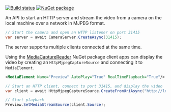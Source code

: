 [![Build status](https://ci.appveyor.com/api/projects/status/7ucks5y2hqo7mphg?svg=true)](https://ci.appveyor.com/project/mmaitre314/IpCamera)
[![NuGet package](http://mmaitre314.github.io/images/nuget.png)](https://www.nuget.org/packages/MMaitre.IpCamera/)

An API to start an HTTP server and stream the video from a camera on the local machine over a network in MJPEG format. 

```c#
// Start the camera and open an HTTP listener on port 31415
var server = await CameraServer.CreateAsync(31415);
```

The server supports multiple clients connected at the same time.

Using the [MediaCaptureReader](http://www.nuget.org/packages/MMaitre.MediaCaptureReader/) NuGet package client apps can display the video by creating an `HttpMjpegCaptureSource` and connecting it to `MediaElement`.

```xml
<MediaElement Name="Preview" AutoPlay="True" RealTimePlayback="True"/>
```
```c#
// Start an HTTP client, connect to port 31415, and display the video
var client = await HttpMjpegCaptureSource.CreateFromUriAsync("http://localhost:31415/");

// Start playback
Preview.SetMediaStreamSource(client.Source);
```
